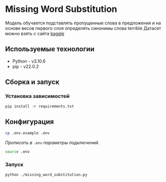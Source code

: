 # Missing Word Substitution
Модель обучается подставлять пропущенные слова в предложения и на основе весов первого слоя определять синонимы слова terrible
Датасет можно взять с сайта [kaggle](https://www.kaggle.com/datasets/lakshmi25npathi/imdb-dataset-of-50k-movie-reviews)

## Используемые технологии
* Python - v3.10.6
* pip - v22.0.2

## Сборка и запуск
### Установка зависимостей
~~~
pip install -r requirements.txt
~~~

## Конфигурация
```bash
cp .env.example .env
```
_Прописать в `.env` параметры подключений._

```bash
source .env
```

### Запуск
~~~bash
python ./missing_word_substitution.py
~~~
